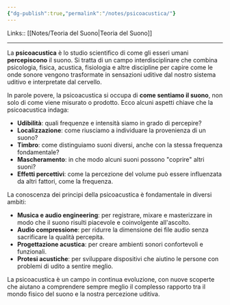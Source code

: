 ```yaml
---
{"dg-publish":true,"permalink":"/notes/psicoacustica/"}
---
```


Links:: [[Notes/Teoria del Suono\|Teoria del Suono]]

---
La **psicoacustica** è lo studio scientifico di come gli esseri umani **percepiscono** il suono. Si tratta di un campo interdisciplinare che combina psicologia, fisica, acustica, fisiologia e altre discipline per capire come le onde sonore vengono trasformate in sensazioni uditive dal nostro sistema uditivo e interpretate dal cervello.

In parole povere, la psicoacustica si occupa di **come sentiamo il suono**, non solo di come viene misurato o prodotto. Ecco alcuni aspetti chiave che la psicoacustica indaga:

- **Udibilità**: quali frequenze e intensità siamo in grado di percepire?
- **Localizzazione**: come riusciamo a individuare la provenienza di un suono?
- **Timbro**: come distinguiamo suoni diversi, anche con la stessa frequenza fondamentale?
- **Mascheramento**: in che modo alcuni suoni possono "coprire" altri suoni?
- **Effetti percettivi**: come la percezione del volume può essere influenzata da altri fattori, come la frequenza.

La conoscenza dei principi della psicoacustica è fondamentale in diversi ambiti:

- **Musica e audio engineering**: per registrare, mixare e masterizzare in modo che il suono risulti piacevole e coinvolgente all'ascolto.
- **Audio compressione**: per ridurre la dimensione dei file audio senza sacrificare la qualità percepita.
- **Progettazione acustica**: per creare ambienti sonori confortevoli e funzionali.
- **Protesi acustiche**: per sviluppare dispositivi che aiutino le persone con problemi di udito a sentire meglio.

La psicoacustica è un campo in continua evoluzione, con nuove scoperte che aiutano a comprendere sempre meglio il complesso rapporto tra il mondo fisico del suono e la nostra percezione uditiva.


